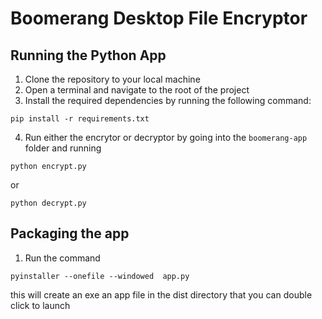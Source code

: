# Boomerang Desktop File Encryptor 


## Running the Python App

1. Clone the repository to your local machine
2. Open a terminal and navigate to the root of the project
3. Install the required dependencies by running the following command:
```
pip install -r requirements.txt
```
4. Run either the encrytor or decryptor by going into the `boomerang-app` folder and running 
```
python encrypt.py 
```
or 
```
python decrypt.py 
```
## Packaging the app

1. Run the command 

```
pyinstaller --onefile --windowed  app.py
```
this will create an exe an app file in the dist directory that you can double click to launch 

